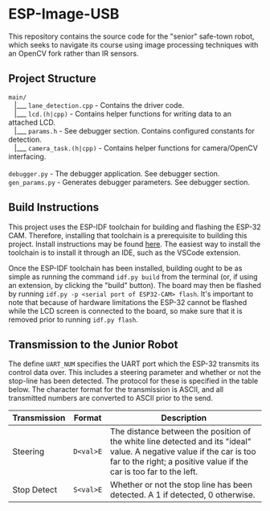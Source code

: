 # ESP-Image-USB
This repository contains the source code for the "senior" safe-town robot, which seeks to navigate
its course using image processing techniques with an OpenCV fork rather than IR sensors.

## Project Structure
`main/`\
&nbsp; &nbsp;|___ `lane_detection.cpp` - Contains the driver code.\
&nbsp; &nbsp;|___ `lcd.(h|cpp)` - Contains helper functions for writing data to an attached LCD.\
&nbsp; &nbsp;|___ `params.h` - See debugger section. Contains configured constants for detection.\
&nbsp; &nbsp;|___ `camera_task.(h|cpp)` - Contains helper functions for camera/OpenCV interfacing.\
\
`debugger.py` - The debugger application. See debugger section.\
`gen_params.py` - Generates debugger parameters. See debugger section.

## Build Instructions
This project uses the ESP-IDF toolchain for building and flashing the ESP-32 CAM. Therefore,
installing that toolchain is a prerequisite to building this project. Install instructions may
be found [here](https://docs.espressif.com/projects/esp-idf/en/stable/esp32/get-started/).
The easiest way to install the toolchain is to install it through an IDE, such as the VSCode
extension.

Once the ESP-IDF toolchain has been installed, building ought to be as simple as running the
command `idf.py build` from the terminal (or, if using an extension, by clicking the "build"
button). The board may then be flashed by running `idf.py -p <serial port of ESP32-CAM> flash`.
It's important to note that because of hardware limitations the ESP-32 cannot be flashed while
the LCD screen is connected to the board, so make sure that it is removed prior to running
`idf.py flash`.

## Transmission to the Junior Robot
The define `UART_NUM` specifies the UART port which the ESP-32 transmits its control data over.
This includes a steering parameter and whether or not the stop-line has been detected. The protocol
for these is specified in the table below. The character format for the transmission is ASCII, and
all transmitted numbers are converted to ASCII prior to the send.

| Transmission | Format | Description |
| ------------ | ------ | ----------- |
| Steering | `D<val>E` | The distance between the position of the white line detected and its "ideal" value. A negative value if the car is too far to the right; a positive value if the car is too far to the left. |
| Stop Detect | `S<val>E` | Whether or not the stop line has been detected. A 1 if detected, 0 otherwise. |

